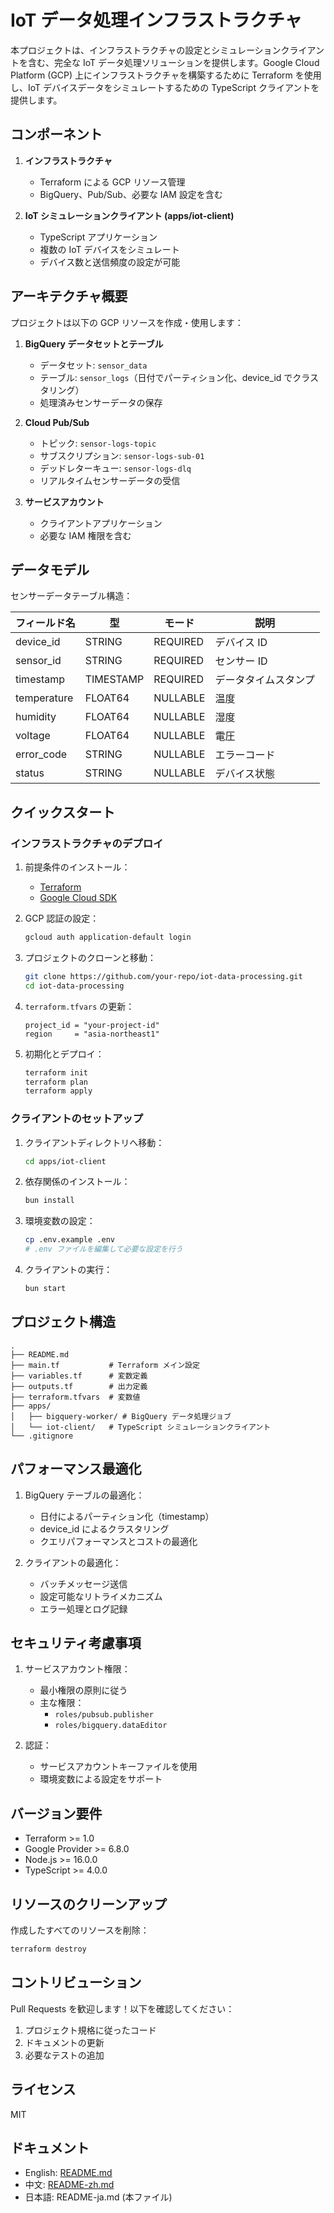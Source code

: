 # IoT データ処理インフラストラクチャ

本プロジェクトは、インフラストラクチャの設定とシミュレーションクライアントを含む、完全な IoT データ処理ソリューションを提供します。Google Cloud Platform (GCP) 上にインフラストラクチャを構築するために Terraform を使用し、IoT デバイスデータをシミュレートするための TypeScript クライアントを提供します。

## コンポーネント

1. **インフラストラクチャ**
   - Terraform による GCP リソース管理
   - BigQuery、Pub/Sub、必要な IAM 設定を含む

2. **IoT シミュレーションクライアント (apps/iot-client)**
   - TypeScript アプリケーション
   - 複数の IoT デバイスをシミュレート
   - デバイス数と送信頻度の設定が可能

## アーキテクチャ概要

プロジェクトは以下の GCP リソースを作成・使用します：

1. **BigQuery データセットとテーブル**
   - データセット: `sensor_data`
   - テーブル: `sensor_logs`（日付でパーティション化、device_id でクラスタリング）
   - 処理済みセンサーデータの保存

2. **Cloud Pub/Sub**
   - トピック: `sensor-logs-topic`
   - サブスクリプション: `sensor-logs-sub-01`
   - デッドレターキュー: `sensor-logs-dlq`
   - リアルタイムセンサーデータの受信

3. **サービスアカウント**
   - クライアントアプリケーション
   - 必要な IAM 権限を含む

## データモデル

センサーデータテーブル構造：

| フィールド名 | 型 | モード | 説明 |
|------------|------|--------|------|
| device_id | STRING | REQUIRED | デバイス ID |
| sensor_id | STRING | REQUIRED | センサー ID |
| timestamp | TIMESTAMP | REQUIRED | データタイムスタンプ |
| temperature | FLOAT64 | NULLABLE | 温度 |
| humidity | FLOAT64 | NULLABLE | 湿度 |
| voltage | FLOAT64 | NULLABLE | 電圧 |
| error_code | STRING | NULLABLE | エラーコード |
| status | STRING | NULLABLE | デバイス状態 |

## クイックスタート

### インフラストラクチャのデプロイ

1. 前提条件のインストール：
   - [Terraform](https://developer.hashicorp.com/terraform/downloads)
   - [Google Cloud SDK](https://cloud.google.com/sdk/docs/install)

2. GCP 認証の設定：
   ```bash
   gcloud auth application-default login
   ```

3. プロジェクトのクローンと移動：
   ```bash
   git clone https://github.com/your-repo/iot-data-processing.git
   cd iot-data-processing
   ```

4. `terraform.tfvars` の更新：
   ```hcl
   project_id = "your-project-id"
   region     = "asia-northeast1"
   ```

5. 初期化とデプロイ：
   ```bash
   terraform init
   terraform plan
   terraform apply
   ```

### クライアントのセットアップ

1. クライアントディレクトリへ移動：
   ```bash
   cd apps/iot-client
   ```

2. 依存関係のインストール：
   ```bash
   bun install
   ```

3. 環境変数の設定：
   ```bash
   cp .env.example .env
   # .env ファイルを編集して必要な設定を行う
   ```

4. クライアントの実行：
   ```bash
   bun start
   ```

## プロジェクト構造

```
.
├── README.md
├── main.tf           # Terraform メイン設定
├── variables.tf      # 変数定義
├── outputs.tf        # 出力定義
├── terraform.tfvars  # 変数値
├── apps/
│   ├── bigquery-worker/ # BigQuery データ処理ジョブ
│   └── iot-client/   # TypeScript シミュレーションクライアント
└── .gitignore
```

## パフォーマンス最適化

1. BigQuery テーブルの最適化：
   - 日付によるパーティション化（timestamp）
   - device_id によるクラスタリング
   - クエリパフォーマンスとコストの最適化

2. クライアントの最適化：
   - バッチメッセージ送信
   - 設定可能なリトライメカニズム
   - エラー処理とログ記録

## セキュリティ考慮事項

1. サービスアカウント権限：
   - 最小権限の原則に従う
   - 主な権限：
     - `roles/pubsub.publisher`
     - `roles/bigquery.dataEditor`

2. 認証：
   - サービスアカウントキーファイルを使用
   - 環境変数による設定をサポート

## バージョン要件

- Terraform >= 1.0
- Google Provider >= 6.8.0
- Node.js >= 16.0.0
- TypeScript >= 4.0.0

## リソースのクリーンアップ

作成したすべてのリソースを削除：
```bash
terraform destroy
```

## コントリビューション

Pull Requests を歓迎します！以下を確認してください：
1. プロジェクト規格に従ったコード
2. ドキュメントの更新
3. 必要なテストの追加

## ライセンス

MIT

## ドキュメント
- English: [README.md](README.md)
- 中文: [README-zh.md](README-zh.md)
- 日本語: README-ja.md (本ファイル)
